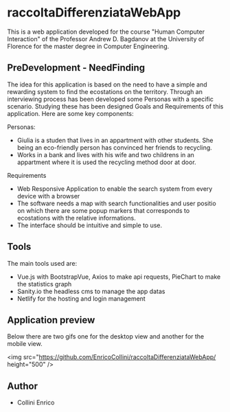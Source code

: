 # raccoltaDifferenziataWebApp

This is a web application developed for the course "Human Computer Interaction" of the Professor Andrew D. Bagdanov at the University of Florence for the master degree in Computer Engineering.

## PreDevelopment - NeedFinding
The idea for this application is based on the need to have a simple and rewarding system to find the ecostations on the territory. Through an interviewing process has been developed some Personas with a specific scenario. Studying these has been designed Goals and Requirements of this application.
Here are some key components:

Personas:
* Giulia is a studen that lives in an appartment with other students. She being an eco-friendly person has convinced her friends to recycling.
* Works in a bank and lives with his wife and two childrens in an appartment where it is used the recycling method door at door.

Requirements
* Web Responsive Application to enable the search system from every device with a browser
* The software needs a map with search functionalities and user positio on which there are some popup markers that corresponds to ecostations with the relative informations.
* The interface should be intuitive and simple to use.

## Tools 
The main tools used are:
* Vue.js with BootstrapVue, Axios to make api requests, PieChart to make the statistics graph
* Sanity.io the headless cms to manage the app datas
* Netlify for the hosting and login management

## Application preview
Below there are two gifs one for the desktop view and another for the mobile view.

<img src="https://github.com/EnricoCollini/raccoltaDifferenziataWebApp/ height="500" />

## Author
* Collini Enrico
